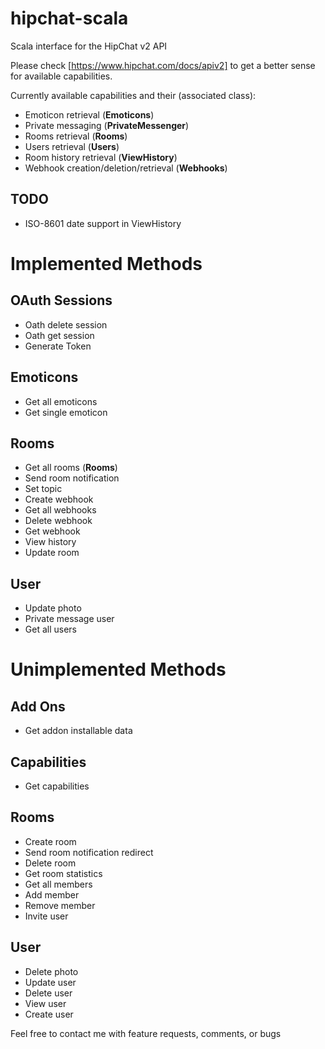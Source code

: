 hipchat-scala
=============

Scala interface for the HipChat v2 API

Please check [https://www.hipchat.com/docs/apiv2] to get a better sense for available capabilities.

Currently available capabilities and their (associated class):
* Emoticon retrieval (**Emoticons**)
* Private messaging (**PrivateMessenger**)
* Rooms retrieval (**Rooms**)
* Users retrieval (**Users**)
* Room history retrieval (**ViewHistory**)
* Webhook creation/deletion/retrieval (**Webhooks**)

TODO
----
* ISO-8601 date support in ViewHistory

Implemented Methods
===================

OAuth Sessions
--------------
* Oath delete session
* Oath get session
* Generate Token

Emoticons
---------
* Get all emoticons
* Get single emoticon

Rooms
-----
* Get all rooms (**Rooms**)
* Send room notification
* Set topic
* Create webhook
* Get all webhooks
* Delete webhook
* Get webhook
* View history
* Update room

User
----
* Update photo
* Private message user
* Get all users

Unimplemented Methods
=====================

Add Ons
-------
* Get addon installable data

Capabilities
------------
* Get capabilities

Rooms
-----
* Create room
* Send room notification redirect
* Delete room
* Get room statistics
* Get all members
* Add member
* Remove member
* Invite user

User
----
* Delete photo
* Update user
* Delete user
* View user
* Create user



Feel free to contact me with feature requests, comments, or bugs
